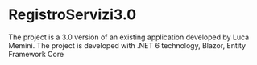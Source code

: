 # RegistroServizi3.0
The project is a 3.0 version of an existing application developed by Luca Memini. The project is developed with .NET 6 technology, Blazor, Entity Framework Core
